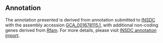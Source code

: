 

Annotation
----------

The annotation presented is derived from annotation submitted to
[INSDC](http://www.insdc.org) with the assembly accession
[GCA\_001678115.1](http://www.ebi.ac.uk/ena/data/view/GCA_001678115.1),
with additional non-coding genes derived from
[Rfam](http://rfam.xfam.org/). For more details, please visit [INSDC
annotation
import](http://ensemblgenomes.org/info/data/insdc_annotation).
